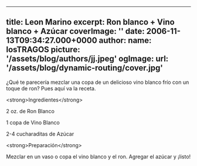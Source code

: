 
---
title: Leon Marino
excerpt: Ron blanco + Vino blanco + Azúcar
coverImage: ''
date: 2006-11-13T09:34:27.000+0000
author:
  name: losTRAGOS
  picture: '/assets/blog/authors/jj.jpeg'
ogImage:
  url: '/assets/blog/dynamic-routing/cover.jpg'
---
  ¿Qué te parecería mezclar una copa de un delicioso vino blanco frío con un toque de ron? Pues aquí va la receta.



&lt;strong&gt;Ingredientes&lt;&#x2F;strong&gt;

2 oz. de Ron Blanco

1 copa de Vino Blanco

2-4 cucharaditas de Azúcar

&lt;strong&gt;Preparación&lt;&#x2F;strong&gt;

Mezclar en un vaso o copa el vino blanco y el ron. Agregar el azúcar y ¡listo!